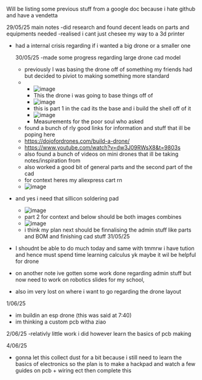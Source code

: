 Will be listing some previous stuff from a google doc because i hate github and have a vendetta

29/05/25
main notes
-did research and found decent leads on parts and equipments needed
-realised i cant just chesee my way to a 3d printer
- had a internal crisis regarding if i wanted a big drone or a smaller one

  30/05/25
  -made some progress regarding large drone cad model
     - previously I was basing the drone off of something my friends had but decided to piviot to making something more standard
     -  - ![image](https://github.com/user-attachments/assets/aa3602d2-3d26-4827-8727-3a75f64823ab)
        - This the drone i was going to base things off of
        - ![image](https://github.com/user-attachments/assets/9c4af082-e29a-4606-bd90-70cf60d9ebc0)
        - this is part 1 in the cad its the base and i build the shell off of it
        - ![image](https://github.com/user-attachments/assets/e7494894-a8e4-4e6d-b500-5222fb7ef675)
        - Measurements for the poor soul who asked
     - found a bunch of rly good links for information and stuff that ill be poping here
     - https://dojofordrones.com/build-a-drone/
     - https://www.youtube.com/watch?v=dw3J09RWsX8&t=9803s
     - also found a bunch of videos on mini drones that ill be taking notes/inspiration from
     - also worked a good bit of general parts and the second part of the cad
     - for context heres my aliexpress cart rn
     - ![image](https://github.com/user-attachments/assets/37a1187a-ecd9-4a5c-adb6-bf1bf2bef251)
- and yes i need that sillicon soldering pad
     - ![image](https://github.com/user-attachments/assets/b6db4a07-a39b-4345-8e3f-181ce5fd1ca2)
     - part 2 for context and below should be both images combines
     - ![image](https://github.com/user-attachments/assets/95be7eb5-a69d-4b86-bf98-7bac7fb28f64)
     - i think my plan next should be finnalising the admin stuff like parts and BOM and finishing cad stuff
 31/05/25
- I shoudnt be able to do much today and same with tmmrw i have tution and hence must spend time learning calculus yk maybe it wil be helpful for drone
- on another note ive gotten some work done regarding admin stuff but now need to work on robotics slides for my school,
- also im very lost on where i want to go regarding the drone layout

1/06/25
- im buildin an esp drone (this was said at 7:40)
- im thinking a custom pcb witha ziao

2/06/25
-relativly little work i did however learn the basics of pcb making

4/06/25
- gonna let this collect dust for a bit because i still need to learn the basics of electronics so the plan is to make a hackpad and watch a few guides on pcb + wiring  ect then complete this
